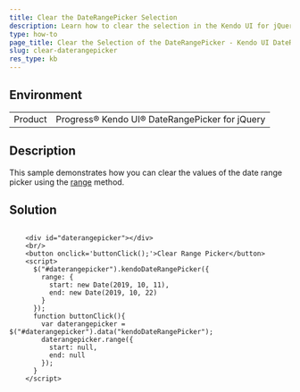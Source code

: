 ```yaml
---
title: Clear the DateRangePicker Selection
description: Learn how to clear the selection in the Kendo UI for jQuery DateRangePicker component.
type: how-to
page_title: Clear the Selection of the DateRangePicker - Kendo UI DateRangePicker for jQuery
slug: clear-daterangepicker
res_type: kb
---
```


## Environment
<table>
	<tbody>
		<tr>
			<td>Product</td>
			<td>Progress® Kendo UI® DateRangePicker for jQuery</td>
		</tr>
	</tbody>
</table>


## Description

This sample demonstrates how you can clear the values of the date range picker using the [range](https://docs.telerik.com/kendo-ui/api/javascript/ui/daterangepicker/methods/range) method.

## Solution

```dojo

    <div id="daterangepicker"></div>
    <br/>
    <button onclick='buttonClick();'>Clear Range Picker</button>
    <script>
      $("#daterangepicker").kendoDateRangePicker({
        range: {
          start: new Date(2019, 10, 11),
          end: new Date(2019, 10, 22)
        }
      });
      function buttonClick(){
        var daterangepicker = $("#daterangepicker").data("kendoDateRangePicker");
        daterangepicker.range({
          start: null,
          end: null
        });
      }
    </script>

```
